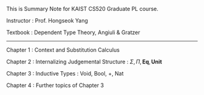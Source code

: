 This is Summary Note for KAIST CS520 Graduate PL course.

Instructor : Prof. Hongseok Yang

Textbook : Dependent Type Theory, Angiuli & Gratzer

---

Chapter 1 : Context and Substitution Calculus

Chapter 2 : Internalizing Judgemental Structure : $\Sigma, \Pi, \mathbf{Eq}, \mathbf{Unit}$

Chapter 3 : Inductive Types : Void, Bool, +, Nat

Chapter 4 : Further topics of Chapter 3
